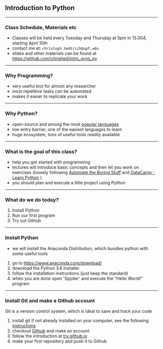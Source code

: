 ## Introduction to Python


---

### Class Schedule, Materials etc

* Classes will be held every Tuesday and Thursday at 5pm in 13.004, starting April 10th
* contact me at: `christoph.hedtrich@upf.edu`
* slides and other materials can be found at https://github.com/chrished/intro_prog_py


---


### Why Programming?

* very useful tool for almost any researcher
* most repetitive tasks can be automated
* makes it easier to replicate your work

---

### Why Python?

* open-source and among the most [popular languages](https://www.tiobe.com/tiobe-index/)
* low entry barrier, one of the easiest languages to learn
* huge ecosystem, tons of useful tools readily available

---

### What is the goal of this class?

* help you get started with programming
* lectures will introduce basic concepts and then let you work on exercises (loosely following [Automate the Boring Stuff](https://automatetheboringstuff.com) and [DataCamp - Learn Python](https://www.datacamp.com/learn-python-with-anaconda) )
* you should plan and execute a little project using Python


---

### What do we do today?

1. Install Python
2. Run our first program
3. Try out Github

---

### Install Python

* we will install the Anaconda Distribution, which bundles python with some useful tools
1. go to https://www.anaconda.com/download/
2. download the Python 3.6 Installer
3. follow the installation instructions (just keep the standard)
4. when you are done open 'Spyder' and execute the "Hello World!" program

---

### Install Git and make a Github account
Git is a version control system, which is ideal to save and track your code

1. install git if not already installed on your computer, see the following [instructions](https://git-scm.com/book/en/v2/Getting-Started-Installing-Git)
2. checkout [Github](https://github.com/) and make an account
3. follow the introduction at [try.github.io](https://try.github.io/levels/1/challenges/1)
4. make your first repository and push it to Github
